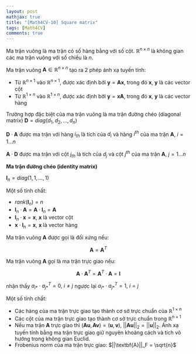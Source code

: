 ```yaml
---
layout: post
mathjax: true
title: "[Math4CV-10] Square matrix"
tags: [Math4CV]
comments: true
---
```


Ma trận vuông là ma trận có số hàng bằng với số cột. $\mathbb{R}^{n \times n}$ là không gian các ma trận vuông với số chiều là $n$.

Ma trận vuông $\textbf{A} \in \mathbb{R}^{n \times n}$ tạo ra 2 phép ánh xạ tuyến tính:
- Từ $\mathbb{R}^{n \times 1}$ vào $\mathbb{R}^{n \times 1}$, được xác định bởi $\textbf{y} = \textbf{A} \textbf{x}$, trong đó $\textbf{x}$, $\textbf{y}$ là các vector cột
- Từ $\mathbb{R}^{1 \times n}$ vào $\mathbb{R}^{1 \times n}$, được xác định bởi $\textbf{y} =  \textbf{x} \textbf{A}$, trong đó $\textbf{x}$, $\textbf{y}$ là các vector hàng

Trường hợp đặc biệt của ma trận vuông là ma trận đường chéo (diagonal matrix) $\textbf{D} = diag(d_1, d_2, \dots, d_n)$

$\textbf{D} \cdot \textbf{A}$ được ma trận với hàng $i_{th}$ là tích của $d_i$ và hàng $i^{th}$ của ma trận $\textbf{A}$, $i=1 \dots n$

$\textbf{A} \cdot \textbf{D}$ được ma trận với cột $j_{th}$ là tích của $d_j$ và cột $j^{th}$ của ma trận $\textbf{A}$, $j=1 \dots n$

**Ma trận đường chéo (identity matrix)**

$\textbf{I}_n = diag(1, 1, \dots, 1)$

Một số tính chất:
- $rank(\textbf{I}_n) = n$
- $\textbf{I}_n \cdot \textbf{A} = \textbf{A} \cdot \textbf{I}_n = \textbf{A}$
- $\textbf{I}_n \cdot \textbf{x} = \textbf{x}$, $\textbf{x}$ là vector cột
- $\textbf{x} \cdot \textbf{I}_n = \textbf{x}$, $\textbf{x}$ là vector hàng

Ma trận vuông $\textbf{A}$ được gọi là đối xứng nếu:

$$\textbf{A} = \textbf{A}^T$$

Ma trận vuông $\textbf{A}$ gọi là ma trận trực giao nếu:

$$\textbf{A} \cdot \textbf{A}^T = \textbf{A}^T \cdot \textbf{A} = \textbf{I}$$

nhận thấy $a_{i*} \cdot a_{j*}^T = 0, ~ i \neq j$ ngược lại $a_{i*} \cdot a_{j*}^T = 1, ~ i = j$ 

Một số tính chất:
- Các hàng của ma trận trực giao tạo thành cơ sở trực chuẩn của $\mathbb{R}^{1 \times n}$
- Các cột của ma trận trực giao tạo thành cơ sở trực chuẩn trong $\mathbb{R}^{n \times 1}$
- Nếu ma trận $\textbf{A}$ trực giao thì $(\textbf{A} \textbf{u}, \textbf{A} \textbf{v}) = (\textbf{u}, \textbf{v})$, $||\textbf{A} \textbf{u}||_2 = ||\textbf{u}||_2$. Ánh xạ tuyến tính bằng ma trận trực giao giữ nguyên khoảng cách và tích vô hướng trong không gian Euclid.
- Frobenius norm của ma trận trực giao: $||\textbf{A}||_F = \sqrt{n}$







